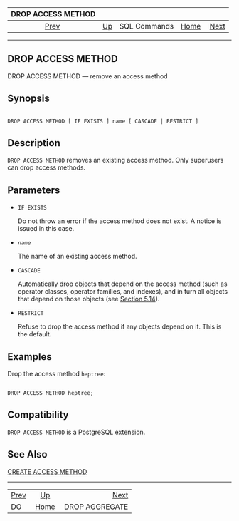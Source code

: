 <!--?xml version="1.0" encoding="UTF-8" standalone="no"?-->

|     DROP ACCESS METHOD    |                                        |              |                                                       |                                                  |
| :-----------------------: | :------------------------------------- | :----------: | ----------------------------------------------------: | -----------------------------------------------: |
| [Prev](sql-do.html "DO")  | [Up](sql-commands.html "SQL Commands") | SQL Commands | [Home](index.html "PostgreSQL 17devel Documentation") |  [Next](sql-dropaggregate.html "DROP AGGREGATE") |

***

## DROP ACCESS METHOD

DROP ACCESS METHOD — remove an access method

## Synopsis

```

DROP ACCESS METHOD [ IF EXISTS ] name [ CASCADE | RESTRICT ]
```

## Description

`DROP ACCESS METHOD` removes an existing access method. Only superusers can drop access methods.

## Parameters

* `IF EXISTS`

    Do not throw an error if the access method does not exist. A notice is issued in this case.

* *`name`*

    The name of an existing access method.

* `CASCADE`

    Automatically drop objects that depend on the access method (such as operator classes, operator families, and indexes), and in turn all objects that depend on those objects (see [Section 5.14](ddl-depend.html "5.14. Dependency Tracking")).

* `RESTRICT`

    Refuse to drop the access method if any objects depend on it. This is the default.

## Examples

Drop the access method `heptree`:

```

DROP ACCESS METHOD heptree;
```

## Compatibility

`DROP ACCESS METHOD` is a PostgreSQL extension.

## See Also

[CREATE ACCESS METHOD](sql-create-access-method.html "CREATE ACCESS METHOD")

***

|                           |                                                       |                                                  |
| :------------------------ | :---------------------------------------------------: | -----------------------------------------------: |
| [Prev](sql-do.html "DO")  |         [Up](sql-commands.html "SQL Commands")        |  [Next](sql-dropaggregate.html "DROP AGGREGATE") |
| DO                        | [Home](index.html "PostgreSQL 17devel Documentation") |                                   DROP AGGREGATE |
